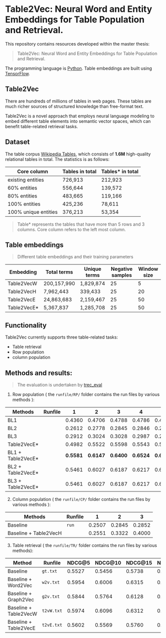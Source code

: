 # Table2Vec: Neural Word and Entity Embeddings for Table Population and Retrieval.
This repository contains resources developed within the master thesis:

 > Table2Vec: Neural Word and Entity Embeddings for Table Population and Retrieval.

The programming language is [Python](https://www.python.org/).  Table embeddings are built using [TensorFlow](https://www.tensorflow.org/tutorials/word2vec).

 ## Table2Vec
 There are hundreds of millions of tables in web pages.  These tables are much richer sources of structured knowledge than free-format text.

Table2Vec is a novel approach that employs neural language modeling to embed different table elements into semantic vector spaces, which can benefit table-related retrieval tasks.

## Dataset

The table corpus [Wikipedia Tables](http://websail-fe.cs.northwestern.edu/TabEL/),  which consists of **1.6M** high-quality relational tables in total.  The statistics is as follows:

Core column | Tables in total | Tables* in total |
|-----------| --------------- | ---------------- |
 existing entities | 726,913 | 212,923   |
 60% entities | 556,644 | 139,572  |
 80% entities| 483,665 | 119,166 |
 100% entities | 425,236 | 78,611  |
 100% unique entities | 376,213 | 53,354  |

>  Table* represents the tables that have more than 5 rows and 3 columns. Core column refers to the left most column.

## Table embeddings

> Different table embeddings and their training parameters

Embedding | Total terms | Unique terms | Negative samples | Window size |
-----------------------   | ----------- | ---------- | -------------- | ---------------- |
Table2VecW | 200,157,990 | 1,829,874 | 25 | 5 |
Table2VecH | 7,962,443 | 339,433 | 25 | 20  |
Table2VecE | 24,863,683 | 2,159,467 | 25 | 50 |
Table2VecE* | 5,367,837 | 1,285,708 | 25 | 50 |

 ## Functionality
Table2Vec currently supports three table-related tasks:

 - Table retrieval
 - Row population
 - column population


## Methods and results:

>The evaluation is undertaken by [trec_eval](https://github.com/usnistgov/trec_eval)

 1. Row population  ( the `runfile/RP/` folder contains the run files by various methods ):

Methods  |      Runfile       |    1    |    2    |    3    |   4   |   5   |
-------|-----------------  | -------- | ------- | -------- | -------- | ------- |
BL1  |  | 0.4360 | 0.4706 | 0.4788| 0.4786 | 0.4711|
BL2  |    | 0.2612 | 0.2778 | 0.2845 | 0.2846| 0.2817 |
BL3  |    | 0.2912 | 0.3024 | 0.3028 | 0.2987| 0.2910 |
Table2VecE* | | 0.4982 | 0.5522 | 0.5598 | 0.5543| 0.5476 |
BL1 + Table2VecE* | |**0.5581** | **0.6147** | **0.6400**  | **0.6524** | **0.6533** |
BL2 + Table2VecE* | | 0.5461 | 0.6027 | 0.6187 | 0.6217 | 0.6223 |
BL3 + Table2VecE* | | 0.5461 | 0.6027 | 0.6187 | 0.6217 | 0.6223 |



 2. Column population  ( the `runfile/CP/` folder contains the run files by various methods ):

Methods  |      Runfile       |    1    |    2    |    3    |
-------  |-----------------  | -------- | ------- | -------- |
Baseline  | `run` | 0.2507 | 0.2845 | 0.2852 |
Baseline + Table2VecH  |    | 0.2551 | 0.3322 | 0.4000 |


 3. Table retrieval ( the `runfile/TR/` folder contains the run files by various methods):

| Method |Runfile | NDCG@5 | NDCG@10 | NDCG@15 | NDCG@20 |
|---------------------|-----------------------   | ------ | ------- | ------- | ------- |
|Baseline             |      `gt.txt`            | 0.5527 | 0.5456  | 0.5738  | 0.6031  |
|Baseline + Word2Vec  | `w2v.txt`     | 0.5954 | 0.6006  | 0.6315  | 0.6588  |
Baseline + Graph2Vec|    `g2v.txt`      | 0.5844 | 0.5764  | 0.6128  | 0.6340  |
Baseline + Table2VecW |  `t2vW.txt` | 0.5974 | 0.6096 | 0.6312 | 0.6505 |
Baseline + Table2VecE | `t2vE.txt`  | 0.5602 | 0.5569| 0.5760| 0.6161  |
